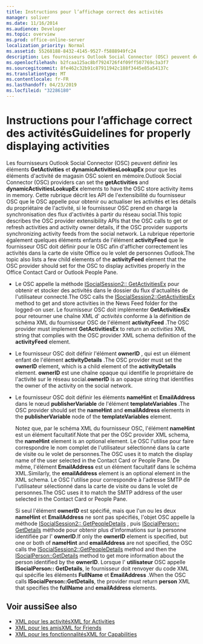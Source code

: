 ```yaml
---
title: Instructions pour l’affichage correct des activités
manager: soliver
ms.date: 11/16/2014
ms.audience: Developer
ms.topic: overview
ms.prod: office-online-server
localization_priority: Normal
ms.assetid: 55268188-8432-4145-9527-f5888949fc24
description: Les fournisseurs Outlook Social Connector (OSC) peuvent définir les éléments getActivities et dynamicActivitiesLookupEx pour que les éléments d'activité de magasin OSC soient en mémoire.
ms.openlocfilehash: b2fcaa125ac8bf7924726f4f09ff507769c3a3f7
ms.sourcegitcommit: 8fe462c32b91c87911942c188f3445e85a54137c
ms.translationtype: MT
ms.contentlocale: fr-FR
ms.lasthandoff: 04/23/2019
ms.locfileid: "32286180"
---
```

# <a name="guidelines-for-properly-displaying-activities"></a><span data-ttu-id="03fbd-103">Instructions pour l’affichage correct des activités</span><span class="sxs-lookup"><span data-stu-id="03fbd-103">Guidelines for properly displaying activities</span></span>

<span data-ttu-id="03fbd-104">Les fournisseurs Outlook Social Connector (OSC) peuvent définir les éléments **GetActivities** et **dynamicActivitiesLookupEx** pour que les éléments d'activité de magasin OSC soient en mémoire.</span><span class="sxs-lookup"><span data-stu-id="03fbd-104">Outlook Social Connector (OSC) providers can set the **getActivities** and **dynamicActivitiesLookupEx** elements to have the OSC store activity items in memory.</span></span> <span data-ttu-id="03fbd-105">Cette rubrique décrit les API de l'extensibilité du fournisseur OSC que le OSC appelle pour obtenir ou actualiser les activités et les détails du propriétaire de l'activité, si le fournisseur OSC prend en charge la synchronisation des flux d'activités à partir du réseau social.</span><span class="sxs-lookup"><span data-stu-id="03fbd-105">This topic describes the OSC provider extensibility APIs that the OSC calls to get or refresh activities and activity owner details, if the OSC provider supports synchronizing activity feeds from the social network.</span></span> <span data-ttu-id="03fbd-106">La rubrique répertorie également quelques éléments enfants de l'élément **activityFeed** que le fournisseur OSC doit définir pour le OSC afin d'afficher correctement les activités dans la carte de visite Office ou le volet de personnes Outlook.</span><span class="sxs-lookup"><span data-stu-id="03fbd-106">The topic also lists a few child elements of the **activityFeed** element that the OSC provider should set for the OSC to display activities properly in the Office Contact Card or Outlook People Pane.</span></span> 
  
- <span data-ttu-id="03fbd-107">Le OSC appelle la méthode [ISocialSession2:: GetActivitiesEx](isocialsession2-getactivitiesex.md) pour obtenir et stocker des activités dans le dossier du flux d'actualités de l'utilisateur connecté.</span><span class="sxs-lookup"><span data-stu-id="03fbd-107">The OSC calls the [ISocialSession2::GetActivitiesEx](isocialsession2-getactivitiesex.md) method to get and store activities in the News Feed folder for the logged-on user.</span></span> <span data-ttu-id="03fbd-108">Le fournisseur OSC doit implémenter **GetActivitiesEx** pour retourner une chaîne XML d' _activités_ conforme à la définition de schéma XML du fournisseur OSC de l'élément **activityFeed** .</span><span class="sxs-lookup"><span data-stu-id="03fbd-108">The OSC provider must implement **GetActivitiesEx** to return an  _activities_ XML string that complies with the OSC provider XML schema definition of the **activityFeed** element.</span></span> 
    
- <span data-ttu-id="03fbd-109">Le fournisseur OSC doit définir l'élément **ownerID** , qui est un élément enfant de l'élément **activityDetails** .</span><span class="sxs-lookup"><span data-stu-id="03fbd-109">The OSC provider must set the **ownerID** element, which is a child element of the **activityDetails** element.</span></span> <span data-ttu-id="03fbd-110">**ownerID** est une chaîne opaque qui identifie le propriétaire de l'activité sur le réseau social.</span><span class="sxs-lookup"><span data-stu-id="03fbd-110">**ownerID** is an opaque string that identifies the owner of the activity on the social network.</span></span> 
    
- <span data-ttu-id="03fbd-111">Le fournisseur OSC doit définir les éléments **nameHint** et **EmailAddress** dans le nœud **publisherVariable** de l'élément **templateVariables** .</span><span class="sxs-lookup"><span data-stu-id="03fbd-111">The OSC provider should set the **nameHint** and **emailAddress** elements in the **publisherVariable** node of the **templateVariables** element.</span></span> 
    
   <span data-ttu-id="03fbd-112">Notez que, par le schéma XML du fournisseur OSC, l'élément **nameHint** est un élément facultatif.</span><span class="sxs-lookup"><span data-stu-id="03fbd-112">Note that per the OSC provider XML schema, the **nameHint** element is an optional element.</span></span> <span data-ttu-id="03fbd-113">Le OSC l'utilise pour faire correspondre le nom complet de l'utilisateur sélectionné dans la carte de visite ou le volet de personnes.</span><span class="sxs-lookup"><span data-stu-id="03fbd-113">The OSC uses it to match the display name of the user selected in the Contact Card or People Pane.</span></span> <span data-ttu-id="03fbd-114">De même, l'élément **EmailAddress** est un élément facultatif dans le schéma XML.</span><span class="sxs-lookup"><span data-stu-id="03fbd-114">Similarly, the **emailAddress** element is an optional element in the XML schema.</span></span> <span data-ttu-id="03fbd-115">Le OSC l'utilise pour correspondre à l'adresse SMTP de l'utilisateur sélectionné dans la carte de visite ou dans le volet de personnes.</span><span class="sxs-lookup"><span data-stu-id="03fbd-115">The OSC uses it to match the SMTP address of the user selected in the Contact Card or People Pane.</span></span> 
    
   <span data-ttu-id="03fbd-116">Si seul l'élément **ownerID** est spécifié, mais que l'un ou les deux **nameHint** et **EmailAddress** ne sont pas spécifiés, l'objet OSC appelle la méthode [ISocialSession2:: GetPeopleDetails](isocialsession2-getpeopledetails.md) , puis [ISocialPerson:: GetDetails](isocialperson-getdetails.md) méthode pour obtenir plus d'informations sur la personne identifiée par l' **ownerID**.</span><span class="sxs-lookup"><span data-stu-id="03fbd-116">If only the **ownerID** element is specified, but one or both of **nameHint** and **emailAddress** are not specified, the OSC calls the [ISocialSession2::GetPeopleDetails](isocialsession2-getpeopledetails.md) method and then the [ISocialPerson::GetDetails](isocialperson-getdetails.md) method to get more information about the person identified by the **ownerID**.</span></span> <span data-ttu-id="03fbd-117">Lorsque l' **utilisateur** OSC appelle **ISocialPerson:: GetDetails**, le fournisseur doit renvoyer du code XML qui spécifie les éléments **FullName** et **EmailAddress** .</span><span class="sxs-lookup"><span data-stu-id="03fbd-117">When the OSC calls **ISocialPerson::GetDetails**, the provider must return **person** XML that specifies the **fullName** and **emailAddress** elements.</span></span> 
    
## <a name="see-also"></a><span data-ttu-id="03fbd-118">Voir aussi</span><span class="sxs-lookup"><span data-stu-id="03fbd-118">See also</span></span>

- [<span data-ttu-id="03fbd-119">XML pour les activités</span><span class="sxs-lookup"><span data-stu-id="03fbd-119">XML for Activities</span></span>](xml-for-activities.md)  
- [<span data-ttu-id="03fbd-120">XML pour les amis</span><span class="sxs-lookup"><span data-stu-id="03fbd-120">XML for Friends</span></span>](xml-for-friends.md)  
- [<span data-ttu-id="03fbd-121">XML pour les fonctionnalités</span><span class="sxs-lookup"><span data-stu-id="03fbd-121">XML for Capabilities</span></span>](xml-for-capabilities.md)

